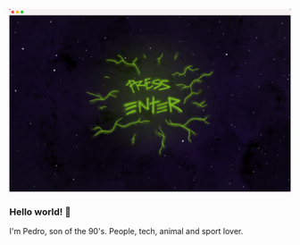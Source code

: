 ![foxdemo](https://github.com/pedroalexandrevieira/BelicaAssassina/blob/main/resources%20/Start.png)


### Hello world! 👋

I'm Pedro, son of the 90's. People, tech, animal and sport lover.

